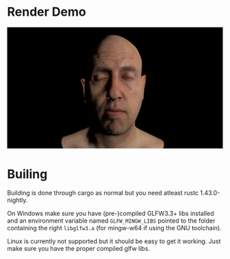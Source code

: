 # Render Demo

<img src="https://raw.githubusercontent.com/coffeenotfound/render_demo/master/.repo/example_screenshot_subsurface_head2.jpg">

# Builing

Building is done through cargo as normal but you need atleast rustc 1.43.0-nightly.

On Windows make sure you have (pre-)compiled GLFW3.3+ libs installed and
an environment variable named `GLFW_MINGW_LIBS` pointed to the folder
containing the right `libglfw3.a` (for mingw-w64 if using the GNU toolchain).

Linux is currently not supported but it should be easy to get it working.
Just make sure you have the proper compiled glfw libs.
